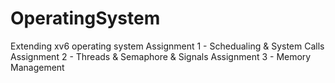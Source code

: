 # OperatingSystem
Extending xv6 operating system
Assignment 1 - Schedualing & System Calls
Assignment 2 - Threads & Semaphore & Signals
Assignment 3 - Memory Management
